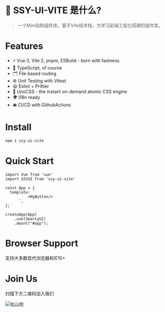# 🔨 SSY-UI-VITE 是什么?
> 一个Mini自制组件库，基于Vite技术栈，为学习前端工程化搭建的组件库。

# Features
- ⚡️ Vue 3, Vite 2, pnpm, ESBuild - born with fastness
- 🦾 TypeScript, of course
- 🗂 File based routing
- ⚙️ Unit Testing with Vitest
- 😃 Eslint + Prittier
- 🎨 UnoCSS - the instant on-demand atomic CSS engine
- 🌍 I18n ready
- 🚘 CI/CD with GithubActions

# Install
```bash
npm i ssy-ui-vite
```

# Quick Start
```vue
import Vue from 'vue'
import SSYUI from 'ssy-ui-vite'

const App = {
  template: `
          <MyButton/>
      `,
};

createApp(App)
    .use(SmartyUI)
    .mount("#app");
```


# Browser Support

支持大多数现代浏览器和IE10+

# Join Us

扫描下方二维码加入我们

![松山院](https://mqxu-upload.oss-cn-hangzhou.aliyuncs.com/2022-12-28-IMG_5854.JPG)

